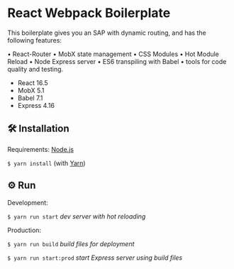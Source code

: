 # React Webpack Boilerplate

This boilerplate gives you an SAP with dynamic routing, and has the following features:

• React-Router • MobX state management • CSS Modules • Hot Module Reload • Node Express server • ES6 transpiling with Babel • tools for code quality and testing.

* React 16.5
* MobX 5.1
* Babel 7.1
* Express 4.16

## 🛠 Installation

Requirements: [Node.js](https://nodejs.org/en/)

`$ yarn install` (with [Yarn](https://yarnpkg.com/lang/en/))

## ⚙️ Run

Development:

`$ yarn run start` *dev server with hot reloading*

Production:

`$ yarn run build` *build files for deployment*

`$ yarn run start:prod` *start Express server using build files*
